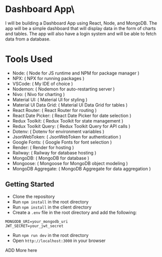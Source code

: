 # Dashboard App\
I will be building a Dashboard App using React, Node, and MongoDB. The app will be a simple dashboard that will display data in the form of charts and tables. The app will also have a login system and will be able to fetch data from a database.

# Tools Used
- Node: ( Node for JS runtime and NPM for package manager )
- NPX:  ( NPX for running packages )
- VSCode:  ( My IDE of choice )
- Nodemon: ( Nodemon for auto-restarting server )
- Nivo: ( Nivo for charting )
- Material UI:  ( Material UI for styling )
- Material UI Data Grid:  ( Material UI Data Grid for tables )
- React Router:  ( React Router for routing )
- React Date Picker:  ( React Date Picker for date selection )
- Redux Toolkit: ( Redux Toolkit for state management )
- Redux Toolkit Query: ( Redux Toolkit Query for API calls )
- Dotenv: ( Dotenv for environment variables )
- JsonWebToken: ( JsonWebToken for authentication )
- Google Fonts:  ( Google Fonts for font selection )
- Render:  ( Render for hosting )
- Railway: ( Railway for database hosting )
- MongoDB: ( MongoDB for database )
- Mongoose: ( Mongoose for MongoDB object modeling )
- MongoDB Aggregate: ( MongoDB Aggregate for data aggregation )

## Getting Started
- Clone the repository
- Run `npm install` in the root directory
- Run `npm install` in the client directory
- Create a `.env` file in the root directory and add the following:
```
MONGODB_URI=your_mongodb_uri
JWT_SECRET=your_jwt_secret
```
- Run `npm run dev` in the root directory
- Open `http://localhost:3000` in your browser

ADD More here
